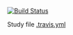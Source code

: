 [![Build Status](https://travis-ci.org/ericminio/learning-bash.svg?branch=master)](https://travis-ci.org/ericminio/learning-bash)

Study file [.travis.yml](.travis.yml)